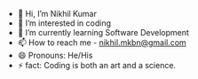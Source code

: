 - 👋 Hi, I’m Nikhil Kumar
- 👀 I’m interested in coding
- 🌱 I’m currently learning Software Development
- 📫 How to reach me - nikhil.mkbn@gmail.com
- 😄 Pronouns: He/His
- ⚡ fact: Coding is both an art and a science.

